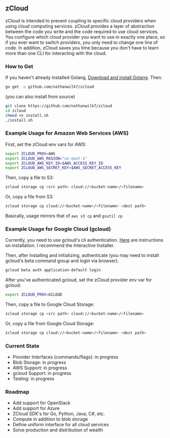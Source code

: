 ## zCloud
zCloud is intended to prevent coupling to specific cloud providers when using cloud computing services. zCloud provides a layer of abstraction between the code you write and the code required to use cloud services. You configure which cloud provider you want to use in exactly one place, so if you ever want to switch providers, you only need to change one line of code. In addition, zCloud saves you time because you don't have to learn more than one CLI for interacting with the cloud.

### How to Get
If you haven't already installed Golang, [Download and install Golang](https://golang.org/dl/). Then:
```bash
go get -u github.com/nathanwilk7/zcloud
```

(you can also install from source)
```bash
git clone https://github.com/nathanwilk7/zcloud
cd zcloud
chmod +x install.sh
./install.sh
```

### Example Usage for Amazon Web Services (AWS)
First, set the zCloud env vars for AWS:
```bash
export ZCLOUD_PROV=AWS
export ZCLOUD_AWS_REGION="us-east-1"
export ZCLOUD_AWS_KEY_ID=$AWS_ACCESS_KEY_ID
export ZCLOUD_AWS_SECRET_KEY=$AWS_SECRET_ACCESS_KEY
```
Then, copy a file to S3:
```bash
zcloud storage cp <src path> cloud://<bucket-name>/<filename>
```
Or, copy a file from S3:
```bash
zcloud storage cp cloud://<bucket-name>/<filename> <dest path>
```
Basically, usage mirrors that of `aws s3 cp` and `gsutil cp`

### Example Usage for Google Cloud (gcloud)
Currently, you need to use gcloud's cli authentication. [Here](https://cloud.google.com/sdk/downloads#interactive) are instructions on installation. I recommend the Interactive Installer.

Then, after installing and initializing, authenticate (you may need to install gcloud's beta command group and login via browser):
```bash
gcloud beta auth application-default login
```
After you've authenticated gcloud, set the zCloud provider env var for gcloud:
```bash
export ZCLOUD_PROV=GCLOUD
```
Then, copy a file to Google Cloud Storage:
```bash
zcloud storage cp <src path> cloud://<bucket-name>/<filename>
```
Or, copy a file from Google Cloud Storage:
```bash
zcloud storage cp cloud://<bucket-name>/<filename> <dest path>
```
### Current State
- Provider Interfaces (commands/flags): in progress
- Blob Storage: in progress
- AWS Support: in progress
- gcloud Support: in progress
- Testing: in progress

### Roadmap
- Add support for OpenStack
- Add support for Azure
- ZCloud SDK's for Go, Python, Java, C#, etc.
- Compute in addition to blob storage
- Define uniform interface for all cloud services
- Solve production and distribution of wealth
